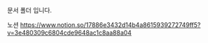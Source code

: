 문서 폴더 입니다.

노션
https://www.notion.so/17886e3432d14b4a8615939272749ff5?v=3e480309c6804cde9648ac1c8aa88a04
